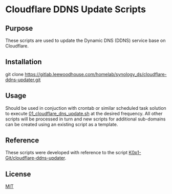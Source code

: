 # Cloudflare DDNS Update Scripts

## Purpose

These scripts are used to update the Dynamic DNS (DDNS) service base on Cloudflare.

## Installation

git clone https://gitlab.leewoodhouse.com/homelab/synology_ds/cloudflare-ddns-updater.git

## Usage

Should be used in conjuction with crontab or similar scheduled task solution to execute [01_cloudflare_dns_update.sh](01_cloudflare_dns_update.sh) at the desired frequency.
All other scripts will be processed in turn and new scripts for additional sub-domains can be created using an existing script as a template.

## Reference

These scripts were developed with reference to the script [K0p1-Git/cloudflare-ddns-updater](https://github.com/K0p1-Git/cloudflare-ddns-updater).

## License
[MIT](LICENSE)
